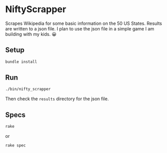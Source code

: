 # NiftyScrapper
Scrapes Wikipedia for some basic information on the 50 US States.
Results are written to a json file.
I plan to use the json file in a simple game I am building with my kids. 😀

## Setup
```bash
bundle install
```

## Run
```bash
./bin/nifty_scrapper
```
Then check the `results` directory for the json file.

## Specs
```bash
rake
```
or
```bash
rake spec
```
